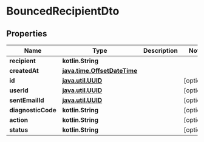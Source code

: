 
# BouncedRecipientDto

## Properties
Name | Type | Description | Notes
------------ | ------------- | ------------- | -------------
**recipient** | **kotlin.String** |  | 
**createdAt** | [**java.time.OffsetDateTime**](java.time.OffsetDateTime) |  | 
**id** | [**java.util.UUID**](java.util.UUID) |  |  [optional]
**userId** | [**java.util.UUID**](java.util.UUID) |  |  [optional]
**sentEmailId** | [**java.util.UUID**](java.util.UUID) |  |  [optional]
**diagnosticCode** | **kotlin.String** |  |  [optional]
**action** | **kotlin.String** |  |  [optional]
**status** | **kotlin.String** |  |  [optional]



